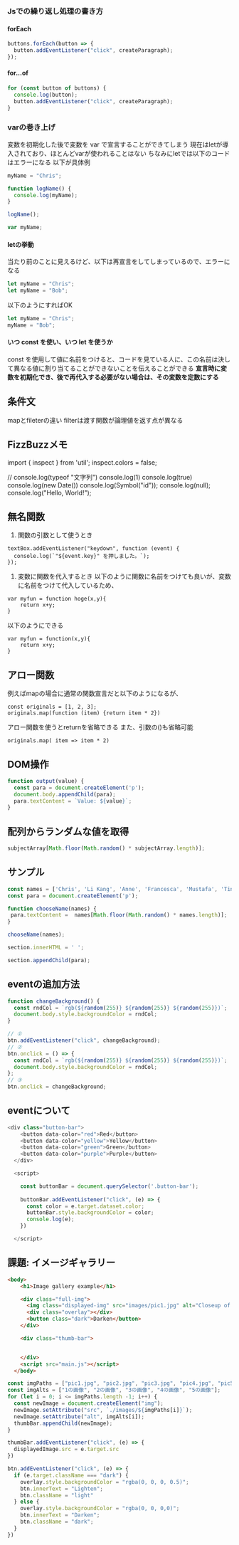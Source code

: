 ### Jsでの繰り返し処理の書き方
#### forEach
```javascript
buttons.forEach(button => {
  button.addEventListener("click", createParagraph);
});
```

#### for...of
```javascript
for (const button of buttons) {
  console.log(button);
  button.addEventListener("click", createParagraph);
}
```

### varの巻き上げ
変数を初期化した後で変数を var で宣言することができてしまう
現在はletが導入されており、ほとんどvarが使われることはない
ちなみにletでは以下のコードはエラーになる
以下が具体例
``` javascript
myName = "Chris";

function logName() {
  console.log(myName);
}

logName();

var myName;
```

#### letの挙動
当たり前のことに見えるけど、以下は再宣言をしてしまっているので、エラーになる

```javascript
let myName = "Chris";
let myName = "Bob";
```
以下のようにすればOK
```javascript
let myName = "Chris";
myName = "Bob";
```

#### いつ const を使い、いつ let を使うか
const を使用して値に名前をつけると、コードを見ている人に、この名前は決して異なる値に割り当てることができないことを伝えることができる
**宣言時に変数を初期化でき、後で再代入する必要がない場合は、その変数を定数にする**


## 条件文

mapとfileterの違い
filterは渡す関数が論理値を返す点が異なる


## FizzBuzzメモ
import { inspect } from 'util';
inspect.colors = false;

// console.log(typeof "文字列")
    console.log(1)
    console.log(true)
    console.log(new Date())
    console.log(Symbol("id"));
    console.log(null);
    console.log("Hello, World!");

## 無名関数
1. 関数の引数として使うとき
```
textBox.addEventListener("keydown", function (event) {
  console.log(`"${event.key}" を押しました。`);
});
```

1. 変数に関数を代入するとき
以下のように関数に名前をつけても良いが、変数に名前をつけて代入しているため、
```
var myfun = function hoge(x,y){
    return x+y;
}
```

以下のようにできる
```
var myfun = function(x,y){
    return x+y;
}
```

## アロー関数
例えばmapの場合に通常の関数宣言だと以下のようになるが、
```
const originals = [1, 2, 3];
originals.map(function (item) {return item * 2})
```

アロー関数を使うとreturnを省略できる
また、引数の()も省略可能
```
originals.map( item => item * 2)
```

## DOM操作
```javascript
function output(value) {
  const para = document.createElement('p');
  document.body.appendChild(para);
  para.textContent = `Value: ${value}`;
}
```

## 配列からランダムな値を取得
```javascript
subjectArray[Math.floor(Math.random() * subjectArray.length)];
```

## サンプル
```javascript
const names = ['Chris', 'Li Kang', 'Anne', 'Francesca', 'Mustafa', 'Tina', 'Bert', 'Jada']
const para = document.createElement('p');

function chooseName(names) {
 para.textContent =  names[Math.floor(Math.random() * names.length)];
}

chooseName(names);

section.innerHTML = ' ';

section.appendChild(para);
```

## eventの追加方法

```javascript
function changeBackground() {
  const rndCol = `rgb(${random(255)} ${random(255)} ${random(255)})`;
  document.body.style.backgroundColor = rndCol;
}

// ①
btn.addEventListener("click", changeBackground);
// ②
btn.onclick = () => {
  const rndCol = `rgb(${random(255)} ${random(255)} ${random(255)})`;
  document.body.style.backgroundColor = rndCol;
};
// ③
btn.onclick = changeBackground;

```

## eventについて
```javascript
<div class="button-bar">
    <button data-color="red">Red</button>
    <button data-color="yellow">Yellow</button>
    <button data-color="green">Green</button>
    <button data-color="purple">Purple</button>
  </div>

  <script>

    const buttonBar = document.querySelector('.button-bar');
    
    buttonBar.addEventListener("click", (e) => {
      const color = e.target.dataset.color;
      buttonBar.style.backgroundColor = color;
      console.log(e);
    })

  </script>
```

## 課題: イメージギャラリー
```html
<body>
    <h1>Image gallery example</h1>

    <div class="full-img">
      <img class="displayed-img" src="images/pic1.jpg" alt="Closeup of a human eye">
      <div class="overlay"></div>
      <button class="dark">Darken</button>
    </div>

    <div class="thumb-bar">


    </div>
    <script src="main.js"></script>
  </body>
```

```javascript
const imgPaths = ["pic1.jpg", "pic2.jpg", "pic3.jpg", "pic4.jpg", "pic5.jpg"];
const imgAlts = ["1の画像", "2の画像", "3の画像", "4の画像", "5の画像"];
for (let i = 0; i <= imgPaths.length -1; i++) {
  const newImage = document.createElement("img");
  newImage.setAttribute("src", `./images/${imgPaths[i]}`);
  newImage.setAttribute("alt", imgAlts[i]);
  thumbBar.appendChild(newImage);
}

thumbBar.addEventListener("click", (e) => {
  displayedImage.src = e.target.src
})

btn.addEventListener("click", (e) => {
  if (e.target.className === "dark") {
    overlay.style.backgroundColor = "rgba(0, 0, 0, 0.5)";
    btn.innerText = "Lighten";
    btn.className = "light"
  } else {
    overlay.style.backgroundColor = "rgba(0, 0, 0,0)";
    btn.innerText = "Darken";
    btn.className = "dark";
  }
})
```
